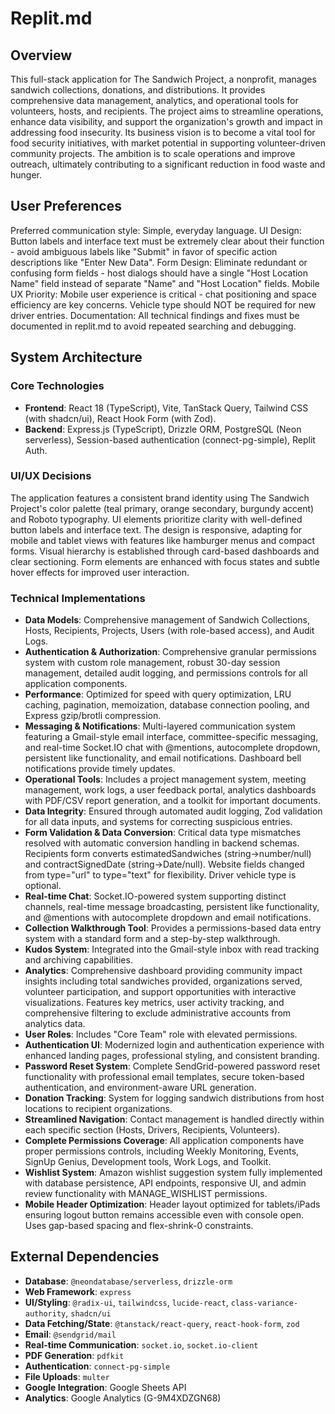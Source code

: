 # Replit.md

## Overview
This full-stack application for The Sandwich Project, a nonprofit, manages sandwich collections, donations, and distributions. It provides comprehensive data management, analytics, and operational tools for volunteers, hosts, and recipients. The project aims to streamline operations, enhance data visibility, and support the organization's growth and impact in addressing food insecurity. Its business vision is to become a vital tool for food security initiatives, with market potential in supporting volunteer-driven community projects. The ambition is to scale operations and improve outreach, ultimately contributing to a significant reduction in food waste and hunger.

## User Preferences
Preferred communication style: Simple, everyday language.
UI Design: Button labels and interface text must be extremely clear about their function - avoid ambiguous labels like "Submit" in favor of specific action descriptions like "Enter New Data".
Form Design: Eliminate redundant or confusing form fields - host dialogs should have a single "Host Location Name" field instead of separate "Name" and "Host Location" fields.
Mobile UX Priority: Mobile user experience is critical - chat positioning and space efficiency are key concerns. Vehicle type should NOT be required for new driver entries.
Documentation: All technical findings and fixes must be documented in replit.md to avoid repeated searching and debugging.

## System Architecture

### Core Technologies
- **Frontend**: React 18 (TypeScript), Vite, TanStack Query, Tailwind CSS (with shadcn/ui), React Hook Form (with Zod).
- **Backend**: Express.js (TypeScript), Drizzle ORM, PostgreSQL (Neon serverless), Session-based authentication (connect-pg-simple), Replit Auth.

### UI/UX Decisions
The application features a consistent brand identity using The Sandwich Project's color palette (teal primary, orange secondary, burgundy accent) and Roboto typography. UI elements prioritize clarity with well-defined button labels and interface text. The design is responsive, adapting for mobile and tablet views with features like hamburger menus and compact forms. Visual hierarchy is established through card-based dashboards and clear sectioning. Form elements are enhanced with focus states and subtle hover effects for improved user interaction.

### Technical Implementations
- **Data Models**: Comprehensive management of Sandwich Collections, Hosts, Recipients, Projects, Users (with role-based access), and Audit Logs.
- **Authentication & Authorization**: Comprehensive granular permissions system with custom role management, robust 30-day session management, detailed audit logging, and permissions controls for all application components.
- **Performance**: Optimized for speed with query optimization, LRU caching, pagination, memoization, database connection pooling, and Express gzip/brotli compression.
- **Messaging & Notifications**: Multi-layered communication system featuring a Gmail-style email interface, committee-specific messaging, and real-time Socket.IO chat with @mentions, autocomplete dropdown, persistent like functionality, and email notifications. Dashboard bell notifications provide timely updates.
- **Operational Tools**: Includes a project management system, meeting management, work logs, a user feedback portal, analytics dashboards with PDF/CSV report generation, and a toolkit for important documents.
- **Data Integrity**: Ensured through automated audit logging, Zod validation for all data inputs, and systems for correcting suspicious entries.
- **Form Validation & Data Conversion**: Critical data type mismatches resolved with automatic conversion handling in backend schemas. Recipients form converts estimatedSandwiches (string→number/null) and contractSignedDate (string→Date/null). Website fields changed from type="url" to type="text" for flexibility. Driver vehicle type is optional.
- **Real-time Chat**: Socket.IO-powered system supporting distinct channels, real-time message broadcasting, persistent like functionality, and @mentions with autocomplete dropdown and email notifications.
- **Collection Walkthrough Tool**: Provides a permissions-based data entry system with a standard form and a step-by-step walkthrough.
- **Kudos System**: Integrated into the Gmail-style inbox with read tracking and archiving capabilities.
- **Analytics**: Comprehensive dashboard providing community impact insights including total sandwiches provided, organizations served, volunteer participation, and support opportunities with interactive visualizations. Features key metrics, user activity tracking, and comprehensive filtering to exclude administrative accounts from analytics data.
- **User Roles**: Includes "Core Team" role with elevated permissions.
- **Authentication UI**: Modernized login and authentication experience with enhanced landing pages, professional styling, and consistent branding.
- **Password Reset System**: Complete SendGrid-powered password reset functionality with professional email templates, secure token-based authentication, and environment-aware URL generation.
- **Donation Tracking**: System for logging sandwich distributions from host locations to recipient organizations.
- **Streamlined Navigation**: Contact management is handled directly within each specific section (Hosts, Drivers, Recipients, Volunteers).
- **Complete Permissions Coverage**: All application components have proper permissions controls, including Weekly Monitoring, Events, SignUp Genius, Development tools, Work Logs, and Toolkit.
- **Wishlist System**: Amazon wishlist suggestion system fully implemented with database persistence, API endpoints, responsive UI, and admin review functionality with MANAGE_WISHLIST permissions.
- **Mobile Header Optimization**: Header layout optimized for tablets/iPads ensuring logout button remains accessible even with console open. Uses gap-based spacing and flex-shrink-0 constraints.

## External Dependencies
- **Database**: `@neondatabase/serverless`, `drizzle-orm`
- **Web Framework**: `express`
- **UI/Styling**: `@radix-ui`, `tailwindcss`, `lucide-react`, `class-variance-authority`, `shadcn/ui`
- **Data Fetching/State**: `@tanstack/react-query`, `react-hook-form`, `zod`
- **Email**: `@sendgrid/mail`
- **Real-time Communication**: `socket.io`, `socket.io-client`
- **PDF Generation**: `pdfkit`
- **Authentication**: `connect-pg-simple`
- **File Uploads**: `multer`
- **Google Integration**: Google Sheets API
- **Analytics**: Google Analytics (G-9M4XDZGN68)